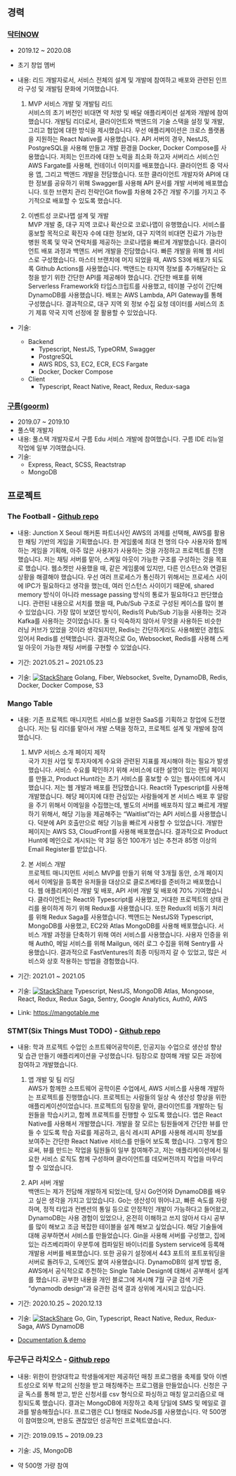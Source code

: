 ## 경력

### [닥터NOW](https://drnow.co.kr/)

- 2019.12 ~ 2020.08
- 초기 창업 멤버
- 내용: 리드 개발자로서, 서비스 전체의 설계 및 개발에 참여하고 배포와 관련된 인프라 구성 및 개발팀 문화에 기여했습니다.
  1. MVP 서비스 개발 및 개발팀 리드  
  서비스의 초기 버전인 비대면 약 처방 및 배달 애플리케이션 설계와 개발에 참여했습니다. 개발팀 리더로서, 클라이언트와 백앤드의 기술 스택을 설정 및 개발, 그리고 협업에 대한 방식을 제시했습니다. 우선 애플리케이션은 크로스 플랫폼을 지원하는 React Native를 사용했습니다. API 서버의 경우, NestJS, PostgreSQL을 사용해 만들고 개발 환경을 Docker, Docker Compose를 사용했습니다. 저희는 인프라에 대한 노력을 최소화 하고자 서버리스 서비스인 AWS Fargate를 사용해, 컨테이너 이미지를 배포했습니다. 클라이언트 중 약사용 앱, 그리고 백앤드 개발을 전담했습니다. 또한 클라이언트 개발자와 API에 대한 정보를 공유하기 위해 Swagger를 사용해 API 문서를 개발 서버에 배포했습니다. 또한 브랜치 관리 전략인Git flow를 차용해 2주간 개발 주기를 가지고 주기적으로 배포할 수 있도록 했습니다.

  2. 이벤트성 코로나맵 설계 및 개발  
  MVP 개발 중, 대구 지역 코로나 확산으로 코로나맵이 유행했습니다. 서비스를 홍보할 목적으로 확진자 수에 대한 정보와, 대구 지역의 비대면 진료가 가능한 병원 목록 및 약국 연락처를 제공하는 코로나맵을 빠르게 개발했습니다. 클라이언트 배포 과정과 백앤드 서버 개발을 전담했습니다. 빠른 개발을 위해 웹 서비스로 구성했습니다. 마스터 브랜치에 머지 되었을 때, AWS S3에 배포가 되도록 Github Actions를 사용했습니다. 백앤드는 타지역 정보를 추가해달라는 요청을 받기 위한 간단한 API를 제공해야 했습니다. 간단한 배포를 위해 Serverless Framework와 타입스크립트를 사용했고, 테이블 구성이 간단해 DynamoDB를 사용했습니다. 배포는 AWS Lambda, API Gateway를 통해 구성했습니다. 결과적으로, 대구 지역 외 정보 수집 요청 데이터를 서비스의 초기 제휴 약국 지역 선정에 잘 활용할 수 있었습니다.

- 기술:
  - Backend
    - Typescript, NestJS, TypeORM, Swagger
    - PostgreSQL
    - AWS RDS, S3, EC2, ECR, ECS Fargate
    - Docker, Docker Compose
  - Client
    - Typescript, React Native, React, Redux, Redux-saga

### [구름(goorm)](goorm.io)

- 2019.07 ~ 2019.10
- 풀스택 개발자
- 내용: 풀스택 개발자로서 구름 Edu 서비스 개발에 참여했습니다. 구름 IDE 리뉴얼 작업에 일부 기여했습니다.
- 기술:
  - Express, React, SCSS, Reactstrap
  - MongoDB

## 프로젝트

### The Football - [Github repo](https://github.com/TheFootball)
- 내용: Junction X Seoul 해커톤 파트너사인 AWS의 과제를 선택해, AWS를 활용한 채팅 기반의 게임을 기획했습니다. 한 게임룸에 최대 천 명의 다수 사용자와 함께 하는 게임을 기획해, 아주 많은 사용자가 사용하는 것을 가정하고 프로젝트를 진행했습니다. 저는 채팅 서버를 맡아, 스케일 아웃이 가능한 구조를 구성하는 것을 목표로 했습니다. 웹소켓만 사용했을 때, 같은 게임룸에 있지만, 다른 인스턴스와 연결된 상황을 해결해야 했습니다. 우선 여러 프로세스가 통신하기 위해서는 프로세스 사이에 IPC가 필요하다고 생각을 했는데, 여러 인스턴스 사이이기 때문에, shared memory 방식이 아니라 message passing 방식의 통로가 필요하다고 판단했습니다. 관련된 내용으로 서치를 했을 때, Pub/Sub 구조로 구성된 케이스를 많이 볼 수 있었습니다. 가장 많이 보였던 방식이, Redis의 Pub/Sub 기능을 사용하는 것과 Kafka를 사용하는 것이었습니다. 둘 다 익숙하지 않아서 무엇을 사용하든 비슷한 러닝 커브가 있었을 것이라 생각되지만, Redis는 간단하게라도 사용해봤던 경험도 있어서 Redis를 선택했습니다. 결과적으로 Go, Websocket, Redis를 사용해 스케일 아웃이 가능한 채팅 서버를 구현할 수 있었습니다.

- 기간: 2021.05.21 ~ 2021.05.23
- 기술: [![StackShare](http://img.shields.io/badge/tech-stack-0690fa.svg?style=flat)](https://stackshare.io/changhoi/thefootball) Golang, Fiber, Websocket, Svelte, DynamoDB, Redis, Docker, Docker Compose, S3

### Mango Table
- 내용: 기존 프로젝트 매니지먼트 서비스를 보완한 SaaS를 기획하고 창업에 도전했습니다. 저는 팀 리더를 맡아서 개발 스택을 정하고, 프로젝트 설계 및 개발에 참여했습니다.
  
  1. MVP 서비스 소개 페이지 제작  
  국가 지원 사업 및 투자자에게 수요와 관련된 지표를 제시해야 하는 필요가 발생했습니다. 서비스 수요를 확인하기 위해 서비스에 대한 설명이 있는 랜딩 페이지를 만들고, Product Hunt라는 초기 서비스를 홍보할 수 있는 웹사이트에 게시했습니다. 저는 웹 개발과 배포를 전담했습니다. React와 Typescript를 사용해 개발했습니다. 해당 페이지에 대한 관심있는 사람들에게 본 서비스 배포 후 알람을 주기 위해서 이메일을 수집했는데, 별도의 서버를 배포하지 않고 빠르게 개발하기 위해서, 해당 기능을 제공해주는 “Waitlist”라는 API 서비스를 사용했습니다. 덕분에 API 호출만으로 해당 기능을 빠르게 사용할 수 있었습니다. 개발한 페이지는 AWS S3, CloudFront를 사용해 배포했습니다. 결과적으로 Product Hunt에 메인으로 게시되는 약 3일 동안 100개가 넘는 추천과 85명 이상의 Email Register를 받았습니다.

  1. 본 서비스 개발  
  프로젝트 매니지먼트 서비스 MVP를 만들기 위해 약 3개월 동안, 소개 페이지에서 이메일을 등록한 유저들을 대상으로 클로즈베타를 준비하고 배포했습니다. 웹 애플리케이션 개발 및 배포, API 서버 개발 및 배포에 70% 기여했습니다. 클라이언트는 React와 Typescript를 사용했고, 거대한 프로젝트의 상태 관리를 용이하게 하기 위해 Redux를 사용했습니다. 또한 Redux의 비동기 처리를 위해 Redux Saga를 사용했습니다. 백앤드는 NestJS와 Typescript, MongoDB를 사용했고, EC2와 Atlas MongoDB를 사용해 배포했습니다. 서비스 개발 과정을 단축하기 위해 여러 서비스를 사용했습니다. 사용자 인증을 위해 Auth0, 메일 서비스를 위해 Mailgun, 에러 로그 수집을 위해 Sentry를 사용했습니다. 결과적으로 FastVentures의 최종 미팅까지 갈 수 있었고, 많은 서비스와 상호 작용하는 방법을 경험했습니다.

- 기간: 2021.01 ~ 2021.05
- 기술: [![StackShare](http://img.shields.io/badge/tech-stack-0690fa.svg?style=flat)](https://stackshare.io/changhoi/mango-table) Typescript, NestJS, MongoDB Atlas, Mongoose, React, Redux, Redux Saga, Sentry, Google Analytics, Auth0, AWS
- Link: <https://mangotable.me>

### STMT(Six Things Must TODO) - [Github repo](https://github.com/6-things-must-to-do)

- 내용: 학과 프로젝트 수업인 소프트웨어공학이론, 인공지능 수업으로 생산성 향상 및 습관 만들기 애플리케이션을 구성했습니다. 팀장으로 참여해 개발 모든 과정에 참여하고 개발했습니다.
  
  1. 앱 개발 및 팀 리딩  
  AWS가 함께한 소프트웨어 공학이론 수업에서, AWS 서비스를 사용해 개발하는 프로젝트를 진행했습니다. 프로젝트는 사람들의 일상 속 생산성 향상을 위한 애플리케이션이었습니다. 프로젝트의 팀장을 맡아, 클라이언트를 개발하는 팀원들을 학습시키고, 함께 프로젝트를 진행할 수 있도록 했습니다. 앱은 React Native를 사용해서 개발했습니다. 개발을 잘 모르는 팀원들에게 간단한 뷰를 만들 수 있도록 학습 자료를 제공하고, 음식 레시피 API를 사용해 레시피 정보를 보여주는 간단한 React Native 서비스를 만들어 보도록 했습니다. 그렇게 함으로써, 뷰를 만드는 작업을 팀원들이 일부 참여해주고, 저는 애플리케이션에서 필요한 서비스 로직도 함께 구성하며 클라이언트를 데모버전까지 작업을 마무리 할 수 있었습니다.
   
  1. API 서버 개발  
  백앤드는 제가 전담해 개발하게 되었는데, 당시 Go언어와 DynamoDB를 배우고 싶은 생각을 가지고 있었습니다. Go는 생산성이 뛰어나고, 빠른 속도를 자랑하며, 정적 타입과 컨벤션의 통일 등으로 안정적인 개발이 가능하다고 들어왔고, DynamoDB는 사용 경험이 있었으나, 온전히 이해하고 쓰지 않아서 다시 공부를 많이 해보고 조금 복잡한 테이블을 설계 해보고 싶었습니다. 해당 기술들에 대해 공부하면서 서비스를 만들었습니다. Gin을 사용해 서버를 구성했고, 집에 있는 라즈베리파이 우분투에 컴파일된 바이너리를 System service에 등록해 개발용 서버를 배포했습니다. 또한 공유기 설정에서 443 포트의 포트포워딩을 서버로 돌려두고, 도메인도 붙여 사용했습니다. DynamoDB의 설계 방법 중, AWS에서 공식적으로 추천하는 Single Table Design에 대해서 공부해서 설계를 했습니다. 공부한 내용을 개인 블로그에 게시해 7월 구글 검색 기준 “dynamodb design”과 유관한 검색 결과 상위에 게시되고 있습니다.
        
- 기간: 2020.10.25 ~ 2020.12.13
- 기술: [![StackShare](http://img.shields.io/badge/tech-stack-0690fa.svg?style=flat)](https://stackshare.io/changhoi/6-things-must-to-do) Go, Gin, Typescript, React Native, Redux, Redux-Saga, AWS DynamoDB
- [Documentation & demo](https://github.com/6-things-must-to-do/docs)

### 두근두근 라치오스 - [Github repo](https://github.com/weehan-dev/dodohan)

- 내용: 위한이 한양대학교 학생들에게만 제공하던 매칭 프로그램을 축제를 맞아 이벤트성으로 외부 학교의 신청을 받고 매칭해주는 프로그램을 만들었습니다. 신청은 구글 독스를 통해 받고, 받은 신청서를 csv 형식으로 파싱하고 매칭 알고리즘으로 매칭되도록 했습니다. 결과는 MongoDB에 저장하고 축제 당일에 SMS 및 메일로 결과를 발송해줬습니다. 프로그램은 CLI 형태로 NodeJS를 사용했습니다. 약 500명이 참여했으며, 반응도 괜찮았던 성공적인 프로젝트였습니다.

- 기간: 2019.09.15 ~ 2019.09.23
- 기술: JS, MongoDB
- 약 500명 가량 참여